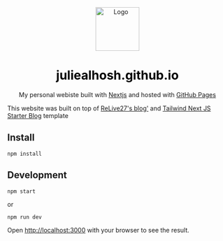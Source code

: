 <div align="center">
  <img alt="Logo" src="https://github.com/julialhosh/juliealhosh.github.io/blob/main/public/statis/images/logo.png" width="100px" />
</div>
<h1 align="center">
  <a href="https://juliealhosh.github.io/" style="text-decoration: none;color: black">juliealhosh.github.io</a>
</h1>
<p align="center">
  My personal webiste built with <a href="https://nextjs.org/" target="_blank">Nextjs</a> and hosted with <a href="https://pages.github.com/" target="_blank">GitHub Pages</a>
</p>


This website was built on top of [ReLive27's blog'](https://github.com/ReLive27/ReLive27.github.io) and [Tailwind Next JS Starter Blog](https://github.com/timlrx/tailwind-nextjs-starter-blog) template 


## Install
```
npm install
```

## Development

```
npm start
```
or
```
npm run dev
```

Open [http://localhost:3000](http://localhost:3000) with your browser to see the result.

